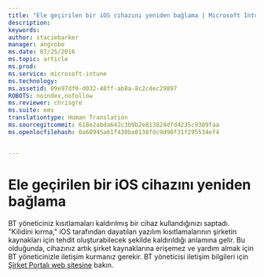 ```yaml
---
title: "Ele geçirilen bir iOS cihazını yeniden bağlama | Microsoft Intune"
description: 
keywords: 
author: staciebarker
manager: angrobe
ms.date: 07/25/2016
ms.topic: article
ms.prod: 
ms.service: microsoft-intune
ms.technology: 
ms.assetid: 09e97df0-d032-48ff-ab8a-8c2c4ec29897
ROBOTS: noindex,nofollow
ms.reviewer: chrisgre
ms.suite: ems
translationtype: Human Translation
ms.sourcegitcommit: 618e2abda642c3b9b2e813824dfd4235c9309faa
ms.openlocfilehash: 0a68945a61f430ba0138fdc9d90f31f295534ef4


---
```


# Ele geçirilen bir iOS cihazını yeniden bağlama
BT yöneticiniz kısıtlamaları kaldırılmış bir cihaz kullandığınızı saptadı. "Kilidini kırma," iOS tarafından dayatılan yazılım kısıtlamalarının şirketin kaynakları için tehdit oluşturabilecek şekilde kaldırıldığı anlamına gelir. Bu olduğunda, cihazınız artık şirket kaynaklarına erişemez ve yardım almak için BT yöneticinizle iletişim kurmanız gerekir. BT yöneticisi iletişim bilgileri için [Şirket Portalı web sitesine](http://portal.manage.microsoft.com) bakın.



<!--HONumber=Jul16_HO4-->


